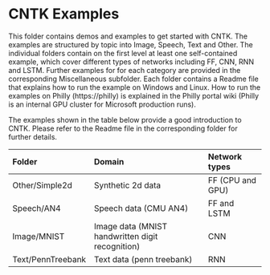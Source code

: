 # CNTK Examples

This folder contains demos and examples to get started with CNTK.
The examples are structured by topic into Image, Speech, Text and Other.
The individual folders contain on the first level at least one self-contained example,
which cover different types of networks including FF, CNN, RNN and LSTM.
Further examples for for each category are provided in the corresponding Miscellaneous subfolder.
Each folder contains a Readme file that explains how to run the example on Windows and Linux. 
How to run the examples on Philly (https://philly) is explained in the Philly portal wiki 
(Philly is an internal GPU cluster for Microsoft production runs).

The examples shown in the table below provide a good introduction to CNTK.
Please refer to the Readme file in the corresponding folder for further details.

|Folder                   | Domain                                           | Network types   |
|:------------------------|:-------------------------------------------------|:----------------|
|Other/Simple2d           | Synthetic 2d data                                | FF (CPU and GPU)
|Speech/AN4               | Speech data (CMU AN4)                            | FF and LSTM
|Image/MNIST              | Image data (MNIST handwritten digit recognition) | CNN 
|Text/PennTreebank        | Text data (penn treebank)                        | RNN
